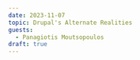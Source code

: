 ```yaml
---
date: 2023-11-07
topic: Drupal's Alternate Realities
guests:
  - Panagiotis Moutsopoulos
draft: true
---
```

